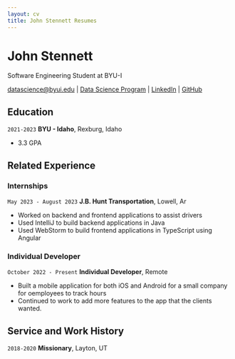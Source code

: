 ```yaml
---
layout: cv
title: John Stennett Resumes
---
```

# John Stennett

Software Engineering Student at BYU-I

<div id="webaddress">
<a href="datascience@byui.edu">datascience@byui.edu</a>
| <a href="https://byuidatascience.github.io/development.html">Data Science Program</a>
| <a href="[https://www.linkedin.com/groups/13537407/">LinkedIn</a>
| <a href="https://github.com/byuids-resumes">GitHub</a>
</div>

<!-- https://www.monique.tech/the-art-of-markdown -->

## Education

`2021-2023`
__BYU - Idaho__, Rexburg, Idaho

- 3.3 GPA

## Related Experience

### Internships

`May 2023 - August 2023`
__J.B. Hunt Transportation__, Lowell, Ar

- Worked on backend and frontend applications to assist drivers
- Used IntelliJ to build backend applications in Java
- Used WebStorm to build frontend applications in TypeScript using Angular

### Individual Developer

`October 2022 - Present`
__Individual Developer__, Remote

- Built a mobile application for both iOS and Android for a small company for oemployees to track hours
- Continued to work to add more features to the app that the clients wanted.


## Service and Work History

`2018-2020`
__Missionary__, Layton, UT


<!-- ### Footer

Last updated: May 2013 -->


